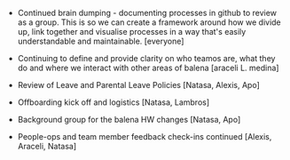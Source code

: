 - Continued brain dumping - documenting processes in github to review as a group. This is so we can create a framework around how we divide up, link together and visualise processes in a way that's easily understandable and maintainable. [everyone]

- Continuing to define and provide clarity on who teamos are, what they do and where we interact with other areas of balena [araceli L. medina]

- Review of Leave and Parental Leave Policies [Natasa, Alexis, Apo]

- Offboarding kick off and logistics [Natasa, Lambros]

- Background group for the balena HW changes [Natasa, Apo]

- People-ops and team member feedback check-ins continued [Alexis, Araceli, Natasa]
